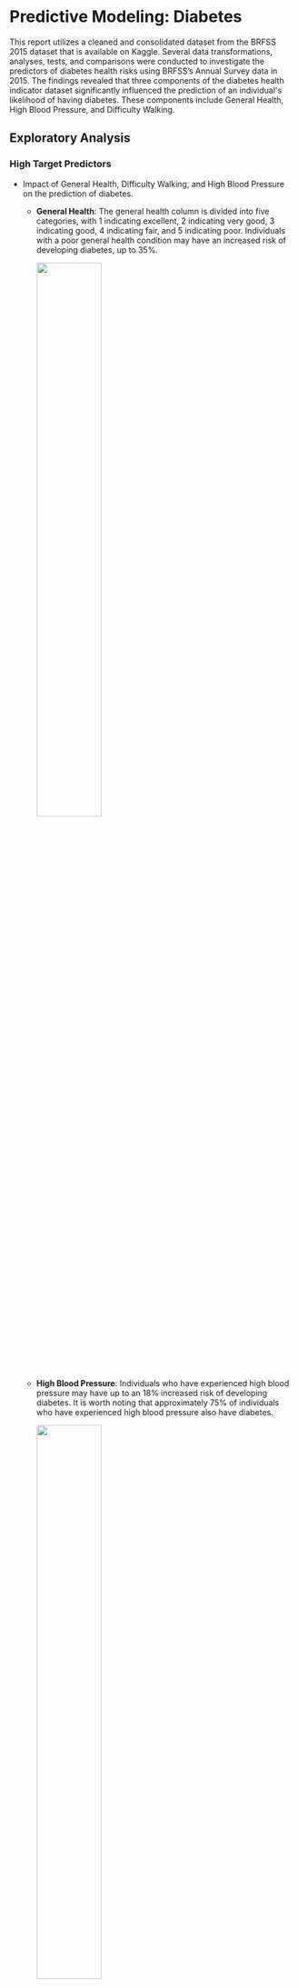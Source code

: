 # Predictive Modeling: Diabetes

This report utilizes a cleaned and consolidated dataset from the BRFSS 2015 dataset that is available on Kaggle. Several data transformations, analyses, tests, and comparisons were conducted to investigate the predictors of diabetes health risks using BRFSS’s Annual Survey data in 2015. The findings revealed that three components of the diabetes health indicator dataset significantly influenced the prediction of an individual's likelihood of having diabetes. These components include General Health, High Blood Pressure, and Difficulty Walking.

## Exploratory Analysis
### High Target Predictors
- Impact of General Health, Difficulty Walking, and High Blood Pressure on the prediction of diabetes.
  - **General Health**: The general health column is divided into five categories, with 1 indicating excellent, 2 indicating very good, 3 indicating good, 4 indicating fair, and 5 indicating poor. Individuals with a poor general health condition may have an increased risk of developing diabetes, up to 35%.
    
    <img src="https://github.com/Helena-ys/Diabetes/blob/main/Chart_General%20Health.jpg" width=50% height=50%>
  - **High Blood Pressure**: Individuals who have experienced high blood pressure may have up to an 18% increased risk of developing diabetes. It is worth noting that approximately 75% of individuals who have experienced high blood pressure also have diabetes.

    <img src="https://github.com/Helena-ys/Diabetes/blob/main/Chart_HighBP.jpg" width=50% height=50%>
  - **Difficulty Walking**: Compared to individuals who do not experience difficulty when walking or climbing stairs, those who do have a 20% higher risk of developing diabetes.
    
    <img src="https://github.com/Helena-ys/Diabetes/blob/main/Chart_DiffWalking.jpg" width=50% height=50%>

### Medium Target Predictors
- Impact of High Cholesterol, Age and Heart Attack Diagnosed on the prediction of diabetes.
  - **High Cholesterol**: Compared to individuals who do not experience high blood cholesterol, those who do have a 14% higher risk of developing diabetes.
    
    <img src="https://github.com/Helena-ys/Diabetes/blob/main/Chart_HighChol.jpg" width=50% height=50%>
  - **Age**: The age column is divided into 13 categories, with each category representing a 5-year age range starting from 18-24 years old. As individuals get older, their risk of developing diabetes increases.

    <img src="https://github.com/Helena-ys/Diabetes/blob/main/Chart_Age.jpg" width=100% height=100%>
  - **Heart Attack Diagnosed**: Individuals who have experienced a heart attack have a 20% higher risk of developing diabetes compared to those who have not. However, only 22% of individuals who have had a heart attack have diabetes.
    
    <img src="https://github.com/Helena-ys/Diabetes/blob/main/Chart_HeartAttack.jpg" width=50% height=50%>


## Data Preparation
### Data Transformation Techniques
- Filling in missing data
- Converting string data to numeric data
- Splitting continuous numerical data into bins

## Feature Selection
To identify significant features in a dataset, the following algorithms used:
- Chi-square Test
- Forward Feature Elimination
- Recursive Feature Elimination 
- Feature Importance

### Chi-square Test
The chart below highlights the 5 most significant features: "Mental Health", "Difficulty Walking", "High Blood Pressure", "General Health", and “Age”.

<img src="https://github.com/Helena-ys/Diabetes/blob/main/bar_chi.png" width=50% height=50%>

### Forward Feature Elimination
The chart below highlights the 4 most significant features: "General Health", "High Blood Pressure", "Difficulty Walking", and "High Cholesterol”.

<img src="https://github.com/Helena-ys/Diabetes/blob/main/bar_ffs.png" width=50% height=50%>

### Recursive Feature Elimination
RFE is an iterative method that involves training a model on all features, ranking the features based on their importance, and recursively removing the least important features until the desired number of features is achieved. By this algorithm, the following five significant variables were selected as significant: "High Blood Pressure", "Cholesterol Checked", "Heavy Alcohol Consumption", "BMI_(10-20)", and "BMI_(20-30)". 

### Feature Importance
Random forests have a feature that allows them to rank variables in order of importance or significance for predicting the target variable. This feature is based on the Gini importance or mean decrease impurity. The chart below highlights the 5 most significant features: "High Cholesterol", “Cholesterol Checked”, “Stroke”, "High Blood Pressure", and “Smoker”.

<img src="https://github.com/Helena-ys/Diabetes/blob/main/bar_fimp.png" width=50% height=50%>

## Model Evaluation
During the process of evaluating models, the following techniques were utilized to enhance the accuracy and robustness of the model.
- Scaling methods: Scaling was used to normalize the data and improve its performance.
- K-fold cross validation
- Over-sampling
- Stacking classifiers

### Stacking Classifier Model
Stacking classifier is a machine learning ensemble method that involves combining multiple individual classifiers to improve the overall predictive performance. 
In this analysis, the following classifiers combined: 
- Logistic regression
- Decision Tree Classifier
- AdaBoost Classifier
- Random Forest Classifier

### Over-sampling technique
To improve the performance of classifiers on imbalanced datasets.
- SMOTE: Synthetic Minority Over-sampling Technique

### Model Comparison Matrix
<img src="https://github.com/Helena-ys/Diabetes/blob/main/Model_Comparison_Matrix.JPG" width=60% height=60%>

## Conclusion
Based on the Model Comparison Matrix presented above, the combination of high blood pressure, general health, blood cholesterol, age group, and difficulty walking were found to be the most accurate predictors for an individual's diabetes.

During the multiple tests conducted on various combinations of significant variables, the features selected by RFE and Feature Importance algorithms generated an "Undefined Metric Warning". To address this issue, the "zero_division" parameter can be implemented to control this behavior. Implementing this parameter could potentially improve the model and help to develop a more accurate model.


### Data Source
Diabetes Health Indicators Dataset 
https://www.kaggle.com/datasets/alexteboul/diabetes-health-indicators-dataset
